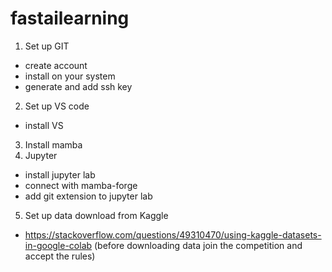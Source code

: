 # fastailearning
1. Set up GIT
- create account
- install on your system
- generate and add ssh key

2. Set up VS code
- install VS

3. Install mamba 
4. Jupyter 
- install jupyter lab 
- connect with mamba-forge
- add git extension to jupyter lab 

5. Set up data download from Kaggle
- https://stackoverflow.com/questions/49310470/using-kaggle-datasets-in-google-colab
(before downloading data join the competition and accept the rules)
